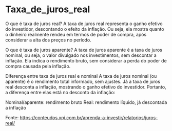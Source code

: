 # Taxa_de_juros_real
O que é taxa de juros real?
A taxa de juros real representa o ganho efetivo do investidor, descontando o efeito da inflação. Ou seja, ela mostra quanto o dinheiro realmente rendeu em termos de poder de compra, após considerar a alta dos preços no período.

O que é taxa de juros aparente?
A taxa de juros aparente é a taxa de juros nominal, ou seja, o valor divulgado nos investimentos, sem descontar a inflação. Ela indica o rendimento bruto, sem considerar a perda do poder de compra causada pela inflação.

Diferença entre taxa de juros real e nominal
A taxa de juros nominal (ou aparente) é o rendimento total informado, sem ajustes. Já a taxa de juros real desconta a inflação, mostrando o ganho efetivo do investidor. Portanto, a diferença entre elas está no desconto da inflação:

Nominal/aparente: rendimento bruto
Real: rendimento líquido, já descontada a inflação

Fonte: https://conteudos.xpi.com.br/aprenda-a-investir/relatorios/juros-real/